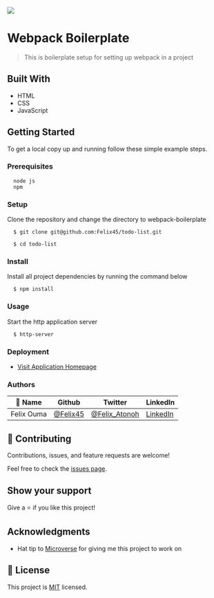 ![](https://img.shields.io/badge/Microverse-blueviolet)

# Webpack Boilerplate

> This is boilerplate setup for setting up webpack in a project


## Built With

- HTML
- CSS
- JavaScript

## Getting Started

To get a local copy up and running follow these simple example steps.

### Prerequisites
```
  node js
  npm

```
### Setup
Clone the repository and change the directory to webpack-boilerplate

``` 
  $ git clone git@github.com:Felix45/todo-list.git

  $ cd todo-list

```

### Install
Install all project dependencies by running the command below
 
``` 
  $ npm install
```
### Usage
Start the http application server
``` 
  $ http-server
```

### Deployment
- [Visit Application Homepage](http://localhost:8080)


### Authors

| 👤 Name | Github | Twitter | LinkedIn |
|------|--------|---------|----------|
|Felix Ouma|[@Felix45](https://github.com/Felix45)|[@Felix_Atonoh](https://twitter.com/Felix_Atonoh)|[LinkedIn](https://www.linkedin.com/in/felix-ouma-639766b0/)|


## 🤝 Contributing

Contributions, issues, and feature requests are welcome!

Feel free to check the [issues page](https://github.com/Felix45/todo-list/issues).

## Show your support

Give a ⭐️ if you like this project!

## Acknowledgments

- Hat tip to [Microverse](https://bit.ly/MicroverseTN) for giving me this project to work on


## 📝 License

This project is [MIT](https://github.com/git/git-scm.com/blob/main/MIT-LICENSE.txt) licensed.
